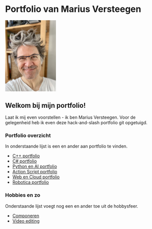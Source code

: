 # Portfolio van Marius Versteegen

<img title="" src="img/foto_van_mezelf.jpg" alt="" width="164">

## Welkom bij mijn portfolio!

Laat ik mij even voorstellen - ik ben Marius Versteegen. Voor de gelegenheid heb ik even deze hack-and-slash portfolio git opgetuigd.

### Portfolio overzicht

In onderstaande lijst is een en ander aan portfolio te vinden.

- [C++ portfolio](./c++/c++.md)
- [C# portfolio](./c#/c#.md)
- [Python en AI portfolio](./python/python)
- [Action Script portfolio](./actionscript/actionscript.md)
- [Web en Cloud portfolio](./web/web.md)
- [Robotica portfolio](./robotica/robotica.md)

### Hobbies en zo

Onderstaande lijst voegt nog een en ander toe uit de hobbysfeer.

- [Componeren](https://mariusversteegen.bandcamp.com/album/flavours)
- [Video editing](https://www.youtube.com/shorts/TinqOwjcgTg)